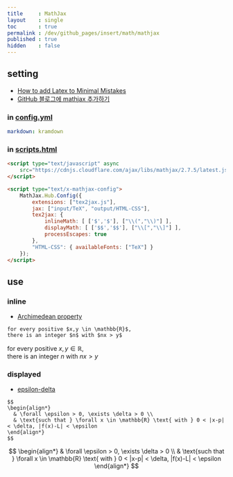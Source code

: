 ```yaml
---
title     : MathJax
layout    : single
toc       : true
permalink : /dev/github_pages/insert/math/mathjax
published : true
hidden    : false
---
```


<head>
  <base target="_blank">
</head>



## setting

- [How to add Latex to Minimal Mistakes](https://www.janmeppe.com/blog/How-to-add-mathjax-to-minimal-mistakes/)
- [GitHub 블로그에 mathjax 추가하기](https://sanglee325.github.io/blog/mathjax-github-io/#minimal-mistakes-theme)

### in [config.yml](/dev/github_pages/start/setting/config_yml)

```yml
markdown: kramdown
```

### in [scripts.html](/dev/github_pages/start/setting/scripts_html)

```html
<script type="text/javascript" async
    src="https://cdnjs.cloudflare.com/ajax/libs/mathjax/2.7.5/latest.js?config=TeX-MML-AM_CHTML">
</script>

<script type="text/x-mathjax-config">
    MathJax.Hub.Config({
        extensions: ["tex2jax.js"],
        jax: ["input/TeX", "output/HTML-CSS"],
        tex2jax: {
            inlineMath: [ ['$','$'], ["\\(","\\)"] ],
            displayMath: [ ['$$','$$'], ["\\[","\\]"] ],
            processEscapes: true
        },
        "HTML-CSS": { availableFonts: ["TeX"] }
    });
</script>
```



## use

### inline

- [Archimedean property](https://en.m.wikipedia.org/wiki/Archimedean_property)

```
for every positive $x,y \in \mathbb{R}$,
there is an integer $n$ with $nx > y$
```
for every positive $x,y \in \mathbb{R}$, <br>
there is an integer $n$ with $nx > y$

### displayed

- [epsilon-delta](https://en.m.wikipedia.org/wiki/Limit_of_a_function#(%CE%B5,_%CE%B4)-definition_of_limit)

```
$$
\begin{align*}
  & \forall \epsilon > 0, \exists \delta > 0 \\
  & \text{such that } \forall x \in \mathbb{R} \text{ with } 0 < |x-p| < \delta, |f(x)-L| < \epsilon
\end{align*}
$$
```

$$
\begin{align*}
  & \forall \epsilon > 0, \exists \delta > 0 \\
  & \text{such that } \forall x \in \mathbb{R} \text{ with } 0 < |x-p| < \delta, |f(x)-L| < \epsilon
\end{align*}
$$
